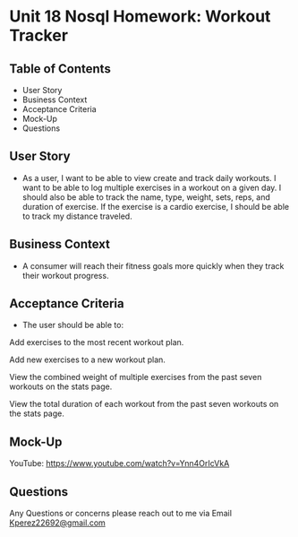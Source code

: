 # Unit 18 Nosql Homework: Workout Tracker

## Table of Contents

* User Story
* Business Context
* Acceptance Criteria
* Mock-Up
* Questions

## User Story

* As a user, I want to be able to view create and track daily workouts. I want to be able to log multiple exercises in a workout on a given day. I should also be able to track the name, type, weight, sets, reps, and duration of exercise. If the exercise is a cardio exercise, I should be able to track my distance traveled.

## Business Context

* A consumer will reach their fitness goals more quickly when they track their workout progress.

## Acceptance Criteria

* The user should be able to:


Add exercises to the most recent workout plan.


Add new exercises to a new workout plan.


View the combined weight of multiple exercises from the past seven workouts on the stats page.


View the total duration of each workout from the past seven workouts on the stats page.

## Mock-Up

YouTube: https://www.youtube.com/watch?v=Ynn4OrIcVkA

## Questions

Any Questions or concerns please reach out to me via Email Kperez22692@gmail.com